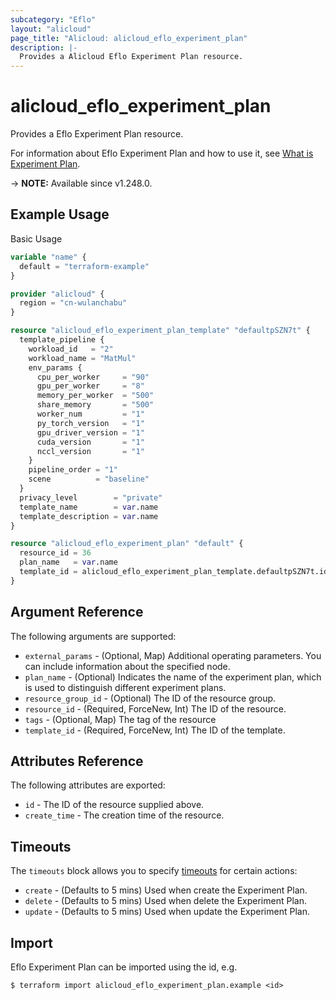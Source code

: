 ```yaml
---
subcategory: "Eflo"
layout: "alicloud"
page_title: "Alicloud: alicloud_eflo_experiment_plan"
description: |-
  Provides a Alicloud Eflo Experiment Plan resource.
---
```


# alicloud_eflo_experiment_plan

Provides a Eflo Experiment Plan resource.



For information about Eflo Experiment Plan and how to use it, see [What is Experiment Plan](https://www.alibabacloud.com/help/en/pai/developer-reference/api-eflo-cnp-2023-08-28-createexperimentplan).

-> **NOTE:** Available since v1.248.0.

## Example Usage

Basic Usage

```terraform
variable "name" {
  default = "terraform-example"
}

provider "alicloud" {
  region = "cn-wulanchabu"
}

resource "alicloud_eflo_experiment_plan_template" "defaultpSZN7t" {
  template_pipeline {
    workload_id   = "2"
    workload_name = "MatMul"
    env_params {
      cpu_per_worker     = "90"
      gpu_per_worker     = "8"
      memory_per_worker  = "500"
      share_memory       = "500"
      worker_num         = "1"
      py_torch_version   = "1"
      gpu_driver_version = "1"
      cuda_version       = "1"
      nccl_version       = "1"
    }
    pipeline_order = "1"
    scene          = "baseline"
  }
  privacy_level        = "private"
  template_name        = var.name
  template_description = var.name
}

resource "alicloud_eflo_experiment_plan" "default" {
  resource_id = 36
  plan_name   = var.name
  template_id = alicloud_eflo_experiment_plan_template.defaultpSZN7t.id
}
```

## Argument Reference

The following arguments are supported:
* `external_params` - (Optional, Map) Additional operating parameters. You can include information about the specified node.
* `plan_name` - (Optional) Indicates the name of the experiment plan, which is used to distinguish different experiment plans.
* `resource_group_id` - (Optional) The ID of the resource group.
* `resource_id` - (Required, ForceNew, Int) The ID of the resource.
* `tags` - (Optional, Map) The tag of the resource
* `template_id` - (Required, ForceNew, Int) The ID of the template.

## Attributes Reference

The following attributes are exported:
* `id` - The ID of the resource supplied above.
* `create_time` - The creation time of the resource.

## Timeouts

The `timeouts` block allows you to specify [timeouts](https://www.terraform.io/docs/configuration-0-11/resources.html#timeouts) for certain actions:
* `create` - (Defaults to 5 mins) Used when create the Experiment Plan.
* `delete` - (Defaults to 5 mins) Used when delete the Experiment Plan.
* `update` - (Defaults to 5 mins) Used when update the Experiment Plan.

## Import

Eflo Experiment Plan can be imported using the id, e.g.

```shell
$ terraform import alicloud_eflo_experiment_plan.example <id>
```

